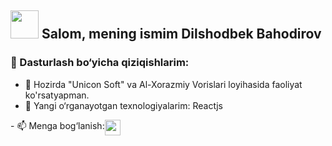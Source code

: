## <img src="https://media3.giphy.com/media/v1.Y2lkPTc5MGI3NjExMmdqc3U2M2x0cGE0ZnBucXdjaHAzc2Y3Yno5dnA3OXhmcTU0ZWljMyZlcD12MV9pbnRlcm5hbF9naWZfYnlfaWQmY3Q9cw/m0dmKBkncVETJv2h0S/giphy.gif" width="45px"> Salom, mening ismim Dilshodbek Bahodirov
### 🚀 Dasturlash bo‘yicha qiziqishlarim:
- 🔭 Hozirda "Unicon Soft" va Al-Xorazmiy Vorislari loyihasida faoliyat ko'rsatyapman.
- 🌱 Yangi o‘rganayotgan texnologiyalarim: Reactjs
<div style="display: flex; align-items: center;" height="40px">- 📫 Menga bog‘lanish: <a href="https://t.me/Dilshod_2636
"><img src="https://media0.giphy.com/media/v1.Y2lkPTc5MGI3NjExd3c1OXF3czgzdGJ6Y2cweWw1cm14cXo2OG5taHM5cXlyaTV6b3ZkOCZlcD12MV9pbnRlcm5hbF9naWZfYnlfaWQmY3Q9cw/DUXzmdy2naQa0UTtNn/giphy.gif" width="25px"></a></div>

